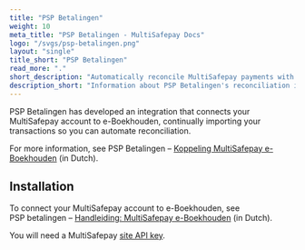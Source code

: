 ```yaml
---
title: "PSP Betalingen"
weight: 10
meta_title: "PSP Betalingen - MultiSafepay Docs"
logo: "/svgs/psp-betalingen.png"
layout: "single"
title_short: "PSP Betalingen"
read_more: "."
short_description: "Automatically reconcile MultiSafepay payments with sales in e-Boekhouden"
description_short: "Information about PSP Betalingen's reconciliation integration for e-Boekhouden"
---
```


PSP Betalingen has developed an integration that connects your MultiSafepay account to e-Boekhouden, continually importing your transactions so you can automate reconciliation.

For more information, see PSP&nbsp;Betalingen&nbsp;–&nbsp;[Koppeling MultiSafepay e-Boekhouden](https://www.webwinkelfacturen.nl/koppelingpsp.php?shopsystem=multisafepay&invoicesystem=eboekhouden) (in Dutch).

## Installation

To connect your MultiSafepay account to e-Boekhouden, see PSP&nbsp;betalingen&nbsp;–&nbsp;[Handleiding: MultiSafepay e-Boekhouden](https://handleidingen.pspbetalingen.nl/handleiding-multisafepay-eboekhouden) (in Dutch).

You will need a MultiSafepay [site API key](/account/managing-websites/#viewing-the-site-id-api-key-and-secure-code).
